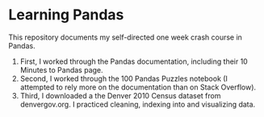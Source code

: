 # Learning Pandas

This repository documents my self-directed one week crash course in Pandas.

1. First, I worked through the Pandas documentation, including their 10 Minutes to Pandas page.
2. Second, I worked through the 100 Pandas Puzzles notebook (I attempted to rely more on the documentation than on Stack Overflow).
3. Third, I downloaded a the Denver 2010 Census dataset from denvergov.org. I practiced cleaning, indexing into and visualizing data.
